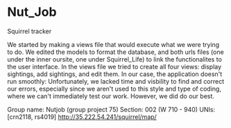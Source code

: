 # Nut_Job
Squirrel tracker


We started by making a views file that would execute what we were trying to do. We edited the models to format the database, and both urls files (one under the inner oursite, one under Squirrel_Life) to link the functionalites to the user interface.
In the views file we tried to create all four views: display sightings, add sightings, and edit them.
In our case, the application doesn't run smoothly: Unfortunately, we lacked time and visbility to find and correct our errors, especially since we aren't used to this style and type of coding, where we can't immediately test our work. However, we did do our best.

Group name: Nutjob (group project 75)
Section: 002 (W 710 - 940)
UNIs: [crn2118, rs4019]
http://35.222.54.241/squirrel/map/
